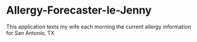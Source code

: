 # Allergy-Forecaster-le-Jenny
This application texts my wife each morning the current allergy information for San Antonio, TX

